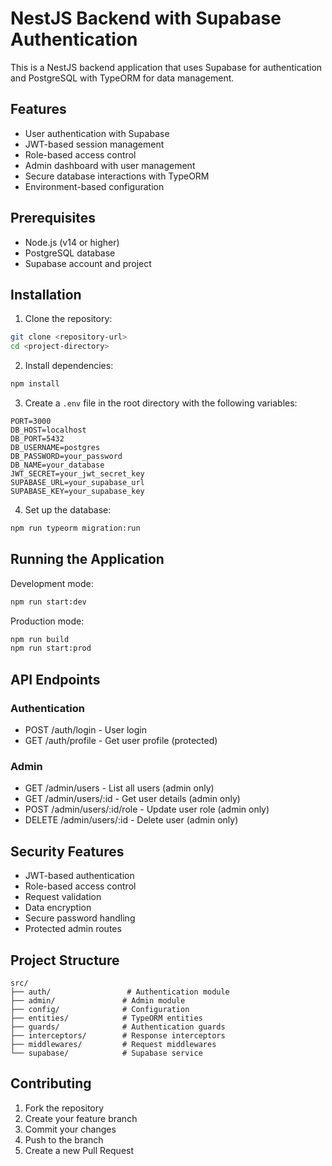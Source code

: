 # NestJS Backend with Supabase Authentication

This is a NestJS backend application that uses Supabase for authentication and PostgreSQL with TypeORM for data management.

## Features

- User authentication with Supabase
- JWT-based session management
- Role-based access control
- Admin dashboard with user management
- Secure database interactions with TypeORM
- Environment-based configuration

## Prerequisites

- Node.js (v14 or higher)
- PostgreSQL database
- Supabase account and project

## Installation

1. Clone the repository:

```bash
git clone <repository-url>
cd <project-directory>
```

2. Install dependencies:

```bash
npm install
```

3. Create a `.env` file in the root directory with the following variables:

```env
PORT=3000
DB_HOST=localhost
DB_PORT=5432
DB_USERNAME=postgres
DB_PASSWORD=your_password
DB_NAME=your_database
JWT_SECRET=your_jwt_secret_key
SUPABASE_URL=your_supabase_url
SUPABASE_KEY=your_supabase_key
```

4. Set up the database:

```bash
npm run typeorm migration:run
```

## Running the Application

Development mode:

```bash
npm run start:dev
```

Production mode:

```bash
npm run build
npm run start:prod
```

## API Endpoints

### Authentication

- POST /auth/login - User login
- GET /auth/profile - Get user profile (protected)

### Admin

- GET /admin/users - List all users (admin only)
- GET /admin/users/:id - Get user details (admin only)
- POST /admin/users/:id/role - Update user role (admin only)
- DELETE /admin/users/:id - Delete user (admin only)

## Security Features

- JWT-based authentication
- Role-based access control
- Request validation
- Data encryption
- Secure password handling
- Protected admin routes

## Project Structure

```
src/
├── auth/                 # Authentication module
├── admin/               # Admin module
├── config/              # Configuration
├── entities/            # TypeORM entities
├── guards/              # Authentication guards
├── interceptors/        # Response interceptors
├── middlewares/         # Request middlewares
└── supabase/            # Supabase service
```

## Contributing

1. Fork the repository
2. Create your feature branch
3. Commit your changes
4. Push to the branch
5. Create a new Pull Request
